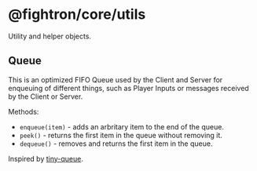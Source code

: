 # @fightron/core/utils

Utility and helper objects.

## Queue

This is an optimized FIFO Queue used by the Client and Server for enqueuing of different things, such as Player Inputs or messages received by the Client or Server.

Methods:

* `enqueue(item)` - adds an arbritary item to the end of the queue.
* `peek()` - returns the first item in the queue without removing it.
* `dequeue()` - removes and returns the first item in the queue.

Inspired by [tiny-queue](https://github.com/nolanlawson/tiny-queue).
